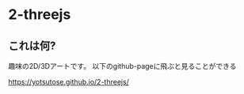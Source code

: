 # 2-threejs

## これは何?

趣味の2D/3Dアートです。
以下のgithub-pageに飛ぶと見ることができる

https://yotsutose.github.io/2-threejs/
